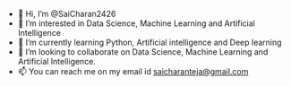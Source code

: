 - 👋 Hi, I’m @SaiCharan2426
- 👀 I’m interested in Data Science, Machine Learning and Artificial Intelligence
- 🌱 I’m currently learning Python, Artificial intelligence and Deep learning
- 💞️ I’m looking to collaborate on Data Science, Machine Learning and Artificial Intelligence.
- 📫 You can reach me on my email id saicharanteja@gmail.com

<!---
SaiCharan2426/SaiCharan2426 is a ✨ special ✨ repository because its `README.md` (this file) appears on your GitHub profile.
You can click the Preview link to take a look at your changes.
--->
